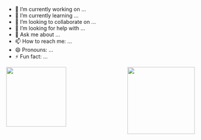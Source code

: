 <!--
### Hi there 👋
# 0601
# 0602
-->

<!--
**pangchunxi521/pangchunxi521** is a ✨ _special_ ✨ repository because its `README.md` (this file) appears on your GitHub profile.

Here are some ideas to get you started:

- 🔭 I’m currently working on ...
- 🌱 I’m currently learning ...
- 👯 I’m looking to collaborate on ...
- 🤔 I’m looking for help with ...
- 💬 Ask me about ...
- 📫 How to reach me: ...
- 😄 Pronouns: ...
- ⚡ Fun fact: ...

<img src="http://www.nbpluss.cn/img/1.gif" width="160" height="160"/>
-->
- 🔭 I’m currently working on ...
- 🌱 I’m currently learning ...
- 👯 I’m looking to collaborate on ...
- 🤔 I’m looking for help with ...
- 💬 Ask me about ...
- 📫 How to reach me: ...
- 😄 Pronouns: ...
- ⚡ Fun fact: ...
<img align="right" src="https://github-readme-stats.vercel.app/api?username=pangchunxi521&show_icons=true&icon_color=CE1D2D&text_color=718096&bg_color=04ff16&hide_title=false" height="180" />
<img src="http://oracle.vps8.top/img/1.gif" width="160" height="160"/>

